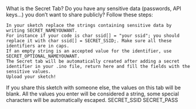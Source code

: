 
What is the Secret Tab?
Do you have any sensitive data (passwords, API keys...) you don’t want to share publicly?
Follow these steps:

    In your sketch replace the strings containing sensitive data by writing SECRET_NAMEYOUWANT.
    For instance if your code is char ssid[] = "your ssid"; you should replace it with char ssid[] = SECRET_SSID;. Make sure all these identifiers are in caps.
    If an empty string is an accepted value for the identifier, use SECRET_OPTIONAL_NAMEYOUWANT.
    The Secret tab will be automatically created after adding a secret identifier in your .ino file, return here and fill the fields with the sensitive values.
    Upload your sketch!

If you share this sketch with someone else, the values on this tab will be blank.
All the values you enter will be considered a string, some special characters will be automatically escaped.
SECRET_SSID
SECRET_PASS

